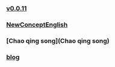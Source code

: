 ### [v0.0.11](https://github.com/littleflute/english/edit/master/README.md)
### [NewConceptEnglish](NewConceptEnglish)
### [Chao qing song](Chao qing song)
### [blog](https://littleflute.github.io/blog/)
